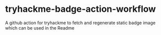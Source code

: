 # tryhackme-badge-action-workflow
A github action for tryhackme to fetch and regenerate static badge image which can be used in the Readme

